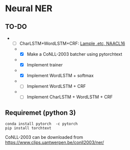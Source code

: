 # Neural NER

## TO-DO
- - [ ] CharLSTM+WordLSTM+CRF: [Lample .etc, NAACL16](http://www.aclweb.org/anthology/N/N16/N16-1030.pdf)
  - - [x] Make a CoNLL-2003 batcher using pytorchtext
  - - [x] Implement trainer
  - - [x] Implement WordLSTM + softmax
  - - [ ] Implement WordLSTM + CRF
  - - [ ] Implement CharLSTM + WordLSTM + CRF

## Requiremet (python 3)
```
conda install pytorch  -c pytorch
pip install torchtext

```
CoNLL-2003 can be downloaded from https://www.clips.uantwerpen.be/conll2003/ner/
